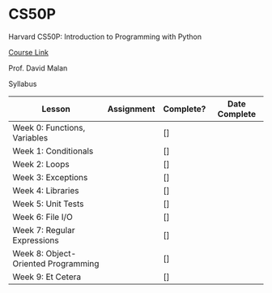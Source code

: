 # CS50P
Harvard CS50P: Introduction to Programming with Python

[Course Link](https://cs50.harvard.edu/python/)

Prof. David Malan

Syllabus

| Lesson | Assignment | Complete? | Date Complete |
| --- | --- | --- | --- |
|Week 0: Functions, Variables|  | [] |  |
|Week 1: Conditionals|  | [] |  |
|Week 2: Loops|  | [] |  |
|Week 3: Exceptions|  | [] |  |
|Week 4: Libraries|  | [] |  |
|Week 5: Unit Tests|  | [] |  |
|Week 6: File I/O|  | [] |  |
|Week 7: Regular Expressions|  | [] |  |
|Week 8: Object-Oriented Programming|  | [] |  |
|Week 9: Et Cetera|  | [] |  |



    
